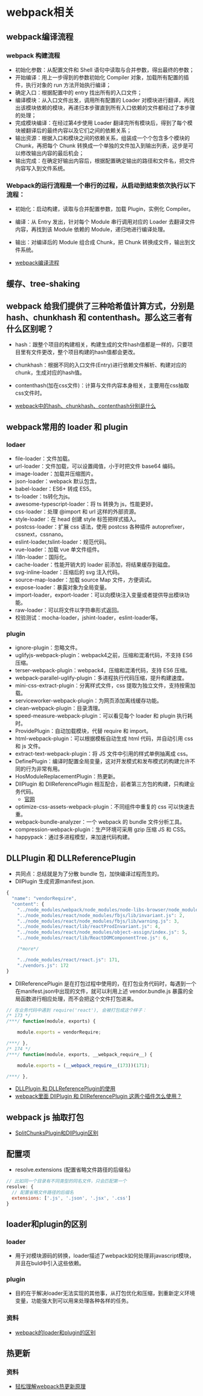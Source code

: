 # webpack相关

## webpack编译流程
### webpack 构建流程
- 初始化参数：从配置文件和 Shell 语句中读取与合并参数，得出最终的参数；
- 开始编译：用上一步得到的参数初始化 Compiler 对象，加载所有配置的插件，执行对象的 run 方法开始执行编译；
- 确定入口：根据配置中的 entry 找出所有的入口文件；
- 编译模块：从入口文件出发，调用所有配置的 Loader 对模块进行翻译，再找出该模块依赖的模块，再递归本步骤直到所有入口依赖的文件都经过了本步骤的处理；
- 完成模块编译：在经过第4步使用 Loader 翻译完所有模块后，得到了每个模块被翻译后的最终内容以及它们之间的依赖关系；
- 输出资源：根据入口和模块之间的依赖关系，组装成一个个包含多个模块的 Chunk，再把每个 Chunk 转换成一个单独的文件加入到输出列表，这步是可以修改输出内容的最后机会；
- 输出完成：在确定好输出内容后，根据配置确定输出的路径和文件名，把文件内容写入到文件系统。

### Webpack的运行流程是一个串行的过程，从启动到结束依次执行以下流程：
- 初始化：启动构建，读取与合并配置参数，加载 Plugin，实例化 Compiler。
- 编译：从 Entry 发出，针对每个 Module 串行调用对应的 Loader 去翻译文件内容，再找到该 Module 依赖的 Module，递归地进行编译处理。
- 输出：对编译后的 Module 组合成 Chunk，把 Chunk 转换成文件，输出到文件系统。

- [webpack编译流程](https://juejin.im/post/6844903935828819981)



## 缓存、tree-shaking



## webpack 给我们提供了三种哈希值计算方式，分别是 hash、chunkhash 和 contenthash。那么这三者有什么区别呢？
- hash：跟整个项目的构建相关，构建生成的文件hash值都是一样的，只要项目里有文件更改，整个项目构建的hash值都会更改。
- chunkhash：根据不同的入口文件(Entry)进行依赖文件解析、构建对应的chunk，生成对应的hash值。
- contenthash(加在css文件)：计算与文件内容本身相关，主要用在css抽取css文件时。

- [webpack中的hash、chunkhash、contenthash分别是什么](https://juejin.im/post/6844903935812059144)



## webpack常用的 loader 和 plugin
### lodaer
- file-loader：文件加载。
- url-loader：文件加载，可以设置阈值，小于时把文件 base64 编码。
- image-loader：加载并压缩图片。
- json-loader：webpack 默认包含。
- babel-loader：ES6+ 转成 ES5。
- ts-loader：ts转化为js。
- awesome-typescript-loader：将 ts 转换为 js，性能更好。
- css-loader：处理 @import 和 url 这样的外部资源。
- style-loader：在 head 创建 style 标签把样式插入。
- postcss-loader：扩展 css 语法，使用 postcss 各种插件 autoprefixer，cssnext，cssnano。
- eslint-loader,tslint-loader：规范代码。
- vue-loader：加载 vue 单文件组件。
- i18n-loader：国际化。
- cache-loader：性能开销大的 loader 前添加，将结果缓存到磁盘。
- svg-inline-loader：压缩后的 svg 注入代码。
- source-map-loader：加载 source Map 文件，方便调试。
- expose-loader：暴露对象为全局变量。
- import-loader，export-loader：可以向模块注入变量或者提供导出模块功能。
- raw-loader：可以将文件以字符串形式返回。
- 校验测试：mocha-loader，jshint-loader，eslint-loader等。

### plugin
- ignore-plugin：忽略文件。
- uglifyjs-webpack-plugin：webpack4之前，压缩和混淆代码，不支持 ES6 压缩。
- terser-webpack-plugin：webpack4，压缩和混淆代码，支持 ES6 压缩。
- webpack-parallel-uglify-plugin：多进程执行代码压缩，提升构建速度。
- mini-css-extract-plugin：分离样式文件，css 提取为独立文件，支持按需加载。
- serviceworker-webpack-plugin：为网页添加离线缓存功能。
- clean-webpack-plugin：目录清理。
- speed-measure-webpack-plugin：可以看见每个 loader 和 plugin 执行耗时。
- ProvidePlugin：自动加载模块，代替 require 和 import。
- html-webpack-plugin：可以根据模板自动生成 html 代码，并自动引用 css 和 js 文件。
- extract-text-webpack-plugin：将 JS 文件中引用的样式单例抽离成 css。
- DefinePlugin：编译时配置全局变量，这对开发模式和发布模式的构建允许不同的行为非常有用。
- HosModuleReplacementPlugin：热更新。
- DllPlugin 和 DllReferencePlugin 相互配合，前者第三方包的构建，只构建业务代码。
    - [官网](https://www.webpackjs.com/plugins/define-plugin/)
- optimize-css-assets-webpack-plugin：不同组件中重复的 css 可以快速去重。
- webpack-bundle-analyzer：一个 webpack 的 bundle 文件分析工具。
- compression-webpack-plugin：生产环境可采用 gzip 压缩 JS 和 CSS。
- happypack：通过多进程模型，来加速代码构建。



## DLLPlugin 和 DLLReferencePlugin
- 共同点：总结就是为了分散 bundle 包，加快编译过程而生的。
- DllPlugin 生成资源manifest.json.
```javascript
{
  "name": "vendorRequire",
  "content": {
    "../node_modules/webpack/node_modules/node-libs-browser/node_modules/process/browser.js": 1,
    "../node_modules/react/node_modules/fbjs/lib/invariant.js": 2,
    "../node_modules/react/node_modules/fbjs/lib/warning.js": 3,
    "../node_modules/react/lib/reactProdInvariant.js": 4,
    "../node_modules/react/node_modules/object-assign/index.js": 5,
    "../node_modules/react/lib/ReactDOMComponentTree.js": 6, 

    /*more*/

    "../node_modules/react/react.js": 171,
    "./vendors.js": 172
}
```

- DllReferencePlugin 是在打包过程中使用的，在打包业务代码时，每遇到一个在manifest.json中出现的文件，就可以利用上述 vendor.bundle.js 暴露的全局函数进行相应处理，而不会把这个文件打包进来。
```javascript
// 在业务代码中遇到 require('react'), 会被打包成这个样子：
/* 173 */
/***/ function(module, exports) {

	module.exports = vendorRequire;

/***/ },
/* 174 */
/***/ function(module, exports, __webpack_require__) {

	module.exports = (__webpack_require__(173))(171);

/***/ },
```

- [DLLPlugin 和 DLLReferencePlugin的使用](https://juejin.im/post/6847902219418009607)
- [webpack里面 DllPlugin 和 DllReferencePlugin 这两个插件怎么使用？](https://www.zhihu.com/question/40778044)



## webpack js 抽取打包
- [SplitChunksPlugin和DllPlugin区别](https://kazehaiya.github.io/2019/05/23/webpack-%E6%96%87%E4%BB%B6%E5%88%86%E7%A6%BB%E6%80%9D%E6%83%B3/)




## 配置项
-  resolve.extensions (配置省略文件路径的后缀名)
```javascript
// 比如同一个目录有不同类型的同名文件，只会匹配第一个
resolve: {
  // 配置省略文件路径的后缀名
  extensions: ['.js', '.json', '.jsx', '.css']
}
```




## loader和plugin的区别
### loader
- 用于对模块源码的转换，loader描述了webpack如何处理非javascript模块，并且在buld中引入这些依赖。

### plugin
- 目的在于解决loader无法实现的其他事，从打包优化和压缩，到重新定义环境变量，功能强大到可以用来处理各种各样的任务。

### 资料
- [webpack的loader和plugin的区别](https://www.cnblogs.com/magicg/p/13643923.html)




## 热更新
### 资料
- [轻松理解webpack热更新原理](https://blog.csdn.net/chern1992/article/details/106893227/)
